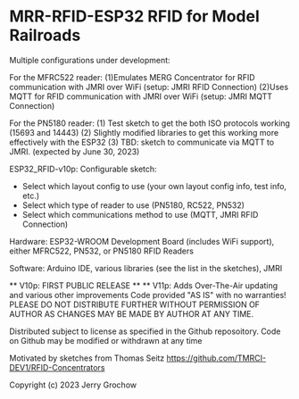 # MRR-RFID-ESP32 RFID for Model Railroads
Multiple configurations under development:

For the MFRC522 reader:
(1)Emulates MERG Concentrator for RFID communication with JMRI over WiFi (setup: JMRI RFID Connection)
(2)Uses MQTT for RFID communication with JMRI over WiFi (setup: JMRI MQTT Connection)

For the PN5180 reader:
(1) Test sketch to get the both ISO protocols working (15693 and 14443)
(2) Slightly modified libraries to get this working more effectively with the ESP32
(3) TBD: sketch to communicate via MQTT to JMRI. (expected by June 30, 2023)

ESP32_RFID-v10p:
Configurable sketch:
- Select which layout config to use (your own layout config info, test info, etc.)
- Select which type of reader to use (PN5180, RC522, PN532)
- Select which communications method to use (MQTT, JMRI RFID Connection)

Hardware:  ESP32-WROOM Development Board (includes WiFi support), either MFRC522, PN532, or PN5180 RFID Readers

Software:  Arduino IDE, various libraries (see the list in the sketches), JMRI 

  ** V10p: FIRST PUBLIC RELEASE **
  ** V11p: Adds Over-The-Air updating and various other improvements
  Code provided "AS IS" with no warranties! PLEASE DO NOT DISTRIBUTE FURTHER WITHOUT PERMISSION OF AUTHOR
   AS CHANGES MAY BE MADE BY AUTHOR AT ANY TIME.
  
  Distributed subject to license as specified in the Github reposoitory. Code on Github may be modified or withdrawn at any time

  Motivated by sketches from Thomas Seitz https://github.com/TMRCI-DEV1/RFID-Concentrators

  Copyright (c) 2023 Jerry Grochow

